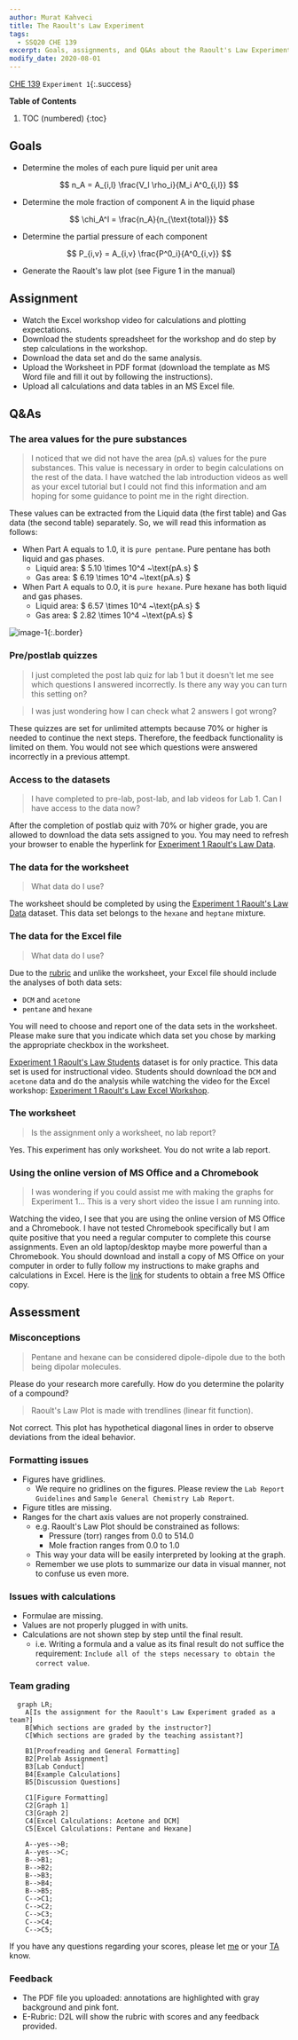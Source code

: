 ```yaml
---
author: Murat Kahveci
title: The Raoult's Law Experiment
tags: 
  - SSQ20 CHE 139
excerpt: Goals, assignments, and Q&As about the Raoult's Law Experiment.
modify_date: 2020-08-01
---
```

<a class="button button--outline-success button--pill button--xs" href="/tpv">CHE 139</a> 
`Experiment 1`{:.success}

__Table of Contents__

1. TOC (numbered)
{:toc}

## Goals

- Determine the moles of each pure liquid per unit area
 
$$ n_A = A_{i,l} \frac{V_l \rho_i}{M_i A^0_{i,l}} $$

- Determine the mole fraction of component A in the liquid phase
  
$$ \chi_A^l = \frac{n_A}{n_{\text{total}}} $$

- Determine the partial pressure of each component

$$ P_{i,v} = A_{i,v} \frac{P^0_i}{A^0_{i,v}} $$
 
- Generate the Raoult's law plot (see Figure 1 in the manual)

## Assignment

- Watch the Excel workshop video for calculations and plotting expectations.
- Download the students spreadsheet for the workshop and do step by step calculations in the workshop.
- Download the data set and do the same analysis.
- Upload the Worksheet in PDF format (download the template as MS Word file and fill it out by following the instructions).
- Upload all calculations and data tables in an MS Excel file.

## Q&As

### The area values for the pure substances

> I noticed that we did not have the area (pA.s) values for the pure substances. This value is necessary in order to begin calculations on the rest of the data. I have watched the lab introduction videos as well as your excel tutorial but I could not find this information and am hoping for some guidance to point me in the right direction.

These values can be extracted from the Liquid data (the first table) and Gas data (the second table) separately. So, we will read this information as follows:

* When Part A equals to 1.0, it is `pure pentane`. Pure pentane has both liquid and gas phases.
  * Liquid area: $ 5.10 \times 10^4 ~\text{pA.s} $
  * Gas area: $ 6.19 \times 10^4 ~\text{pA.s} $
* When Part A equals to 0.0, it is `pure hexane`. Pure hexane has both liquid and gas phases.
  * Liquid area: $ 6.57 \times 10^4 ~\text{pA.s} $
  * Gas area: $ 2.82 \times 10^4 ~\text{pA.s} $

![image-1](./images/blog/nzx/2.jpg){:.border}


### Pre/postlab quizzes

> I just completed the post lab quiz for lab 1 but it doesn't let me see which questions I answered incorrectly. Is there any way you can turn this setting on?


> I was just wondering how I can check what 2 answers I got wrong?

These quizzes are set for unlimited attempts because 70% or higher is needed to continue the next steps. Therefore, the feedback functionality is limited on them. You would not see which questions were answered incorrectly in a previous attempt.  

### Access to the datasets

> I have completed to pre-lab, post-lab, and lab videos for Lab 1. Can I have access to the data now?

After the completion of postlab quiz with 70% or higher grade, you are allowed to download the data sets assigned to you. You may need to refresh your browser to enable the hyperlink for [Experiment 1 Raoult's Law Data](https://d2l.depaul.edu/d2l/le/content/761098/viewContent/6757299/View).

### The data for the worksheet

> What data do I use?

The worksheet should be completed by using the [Experiment 1 Raoult's Law Data](https://d2l.depaul.edu/d2l/le/content/761098/viewContent/6757299/View) dataset. This data set belongs to the `hexane` and `heptane` mixture.

### The data for the Excel file

> What data do I use?

Due to the [rubric](https://d2l.depaul.edu/d2l/le/content/761098/viewContent/6757287/View) and unlike the worksheet, your Excel file should include the analyses of both data sets: 

- `DCM` and `acetone`
- `pentane` and `hexane`

You will need to choose and report one of the data sets in the worksheet. Please make sure that you indicate which data set you chose by marking the appropriate checkbox in the worksheet.

[Experiment 1 Raoult's Law Students](https://d2l.depaul.edu/d2l/le/content/761098/viewContent/6757294/View) dataset is for only practice. This data set is used for instructional video. Students should download the `DCM` and `acetone` data and do the analysis while watching the video for the Excel workshop: [Experiment 1 Raoult's Law Excel Workshop](https://d2l.depaul.edu/d2l/le/content/761098/viewContent/6757297/View).

###  The worksheet

> Is the assignment only a worksheet, no lab report?

Yes. This experiment has only worksheet. You do not write a lab report.

### Using the online version of MS Office and a Chromebook

> I was wondering if you could assist me with making the graphs for Experiment 1... This is a very short video the issue I am running into.

Watching the video, I see that you are using the online version of MS Office and a Chromebook. I have not tested Chromebook specifically but I am quite positive that you need a regular computer to complete this course assignments. Even an old laptop/desktop maybe more powerful than a Chromebook. You should download and install a copy of MS Office on your computer in order to fully follow my instructions to make graphs and calculations in Excel. Here is the [link](https://offices.depaul.edu/information-services/services/Software/Pages/Software-for-Personal-Computers.aspx) for students to obtain a free MS Office copy.

## Assessment

### Misconceptions

> Pentane and hexane can be considered dipole-dipole due to the both being dipolar molecules.

Please do your research more carefully. How do you determine the polarity of a compound?

> Raoult's Law Plot is made with trendlines (linear fit function).

Not correct. This plot has hypothetical diagonal lines in order to observe deviations from the ideal behavior.

### Formatting issues

- Figures have gridlines. 
  - We require no gridlines on the figures. Please review the `Lab Report Guidelines` and `Sample General Chemistry Lab Report`.
- Figure titles are missing.
- Ranges for the chart axis values are not properly constrained.
  - e.g. Raoult's Law Plot should be constrained as follows:
    - Pressure (torr) ranges from 0.0 to 514.0
    - Mole fraction ranges from 0.0 to 1.0
  - This way your data will be easily interpreted by looking at the graph. 
  - Remember we use plots to summarize our data in visual manner, not to confuse us even more.
 
### Issues with calculations

- Formulae are missing.
- Values are not properly plugged in with units.
- Calculations are not shown step by step until the final result.
  - i.e. Writing a formula and a value as its final result do not suffice the requirement: `Include all of the steps necessary to obtain the correct value`.

### Team grading

```mermaid
  graph LR;
    A[Is the assignment for the Raoult's Law Experiment graded as a team?]
    B[Which sections are graded by the instructor?]
    C[Which sections are graded by the teaching assistant?]

    B1[Proofreading and General Formatting]
    B2[Prelab Assignment]
    B3[Lab Conduct]
    B4[Example Calculations]
    B5[Discussion Questions]

    C1[Figure Formatting]
    C2[Graph 1]
    C3[Graph 2]
    C4[Excel Calculations: Acetone and DCM]
    C5[Excel Calculations: Pentane and Hexane]

    A--yes-->B;
    A--yes-->C;
    B-->B1;
    B-->B2;
    B-->B3;
    B-->B4;
    B-->B5;
    C-->C1;
    C-->C2;
    C-->C3;
    C-->C4;
    C-->C5;
```

If you have any questions regarding your scores, please let [me](mailto:mkahveci@depaul.edu) or your [TA](mailto:brownt1129@gmail.com) know.

### Feedback

- The PDF file you uploaded: annotations are highlighted with gray background and pink font.
- E-Rubric: D2L will show the rubric with scores and any feedback provided. 